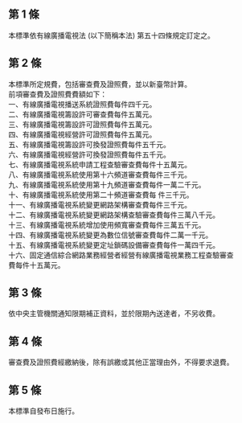 第 1 條
-------
本標準依有線廣播電視法 (以下簡稱本法) 第五十四條規定訂定之。

第 2 條
-------
本標準所定規費，包括審查費及證照費，並以新臺幣計算。  
前項審查費及證照費費額如下：   
一、有線廣播電視播送系統證照費每件四千元。  
二、有線廣播電視籌設許可審查費每件五萬元。  
三、有線廣播電視籌設許可證照費每件五萬元。  
四、有線廣播電視經營許可證照費每件五萬元。  
五、有線廣播電視籌設許可換發證照費每件五千元。  
六、有線廣播電視經營許可換發證照費每件五千元。  
七、有線廣播電視系統申請工程查驗審查費每件十五萬元。  
八、有線廣播電視系統使用第十六頻道審查費每件三千元。  
九、有線廣播電視系統使用第十九頻道審查費每件一萬二千元。  
十、有線廣播電視系統使用第二十頻道審查費每 件三千元。  
十一、有線廣播電視系統變更網路架構審查費每件三千元。  
十二、有線廣播電視系統變更網路架構查驗審查費每件三萬八千元。  
十三、有線廣播電視系統增加使用頻寬審查費每件三萬五千元。  
十四、有線廣播電視系統變更為數位信號審查費每件二萬一千元。  
十五、有線廣播電視系統變更定址鎖碼設備審查費每件一萬四千元。  
十六、固定通信綜合網路業務經營者經營有線廣播電視業務工程查驗審查  
      費每件十五萬元。

第 3 條
-------
依中央主管機關通知限期補正資料，並於限期內送達者，不另收費。

第 4 條
-------
審查費及證照費經繳納後，除有誤繳或其他正當理由外，不得要求退費。

第 5 條
-------
本標準自發布日施行。

